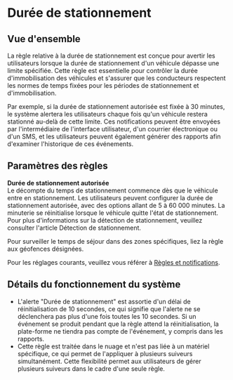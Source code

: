 # Durée de stationnement

## Vue d'ensemble

La règle relative à la durée de stationnement est conçue pour avertir les utilisateurs lorsque la durée de stationnement d'un véhicule dépasse une limite spécifiée. Cette règle est essentielle pour contrôler la durée d'immobilisation des véhicules et s'assurer que les conducteurs respectent les normes de temps fixées pour les périodes de stationnement et d'immobilisation.

Par exemple, si la durée de stationnement autorisée est fixée à 30 minutes, le système alertera les utilisateurs chaque fois qu'un véhicule restera stationné au-delà de cette limite. Ces notifications peuvent être envoyées par l'intermédiaire de l'interface utilisateur, d'un courrier électronique ou d'un SMS, et les utilisateurs peuvent également générer des rapports afin d'examiner l'historique de ces événements.

## Paramètres des règles

**Durée de stationnement autorisée**\
Le décompte du temps de stationnement commence dès que le véhicule entre en stationnement. Les utilisateurs peuvent configurer la durée de stationnement autorisée, avec des options allant de 5 à 60 000 minutes. La minuterie se réinitialise lorsque le véhicule quitte l'état de stationnement. Pour plus d'informations sur la détection de stationnement, veuillez consulter l'article Détection de stationnement.

Pour surveiller le temps de séjour dans des zones spécifiques, liez la règle aux géofences désignées.

Pour les réglages courants, veuillez vous référer à [Règles et notifications](../).

## Détails du fonctionnement du système

* L'alerte "Durée de stationnement" est assortie d'un délai de réinitialisation de 10 secondes, ce qui signifie que l'alerte ne se déclenchera pas plus d'une fois toutes les 10 secondes. Si un événement se produit pendant que la règle attend la réinitialisation, la plate-forme ne tiendra pas compte de l'événement, y compris dans les rapports.
* Cette règle est traitée dans le nuage et n'est pas liée à un matériel spécifique, ce qui permet de l'appliquer à plusieurs suiveurs simultanément. Cette flexibilité permet aux utilisateurs de gérer plusieurs suiveurs dans le cadre d'une seule règle.
